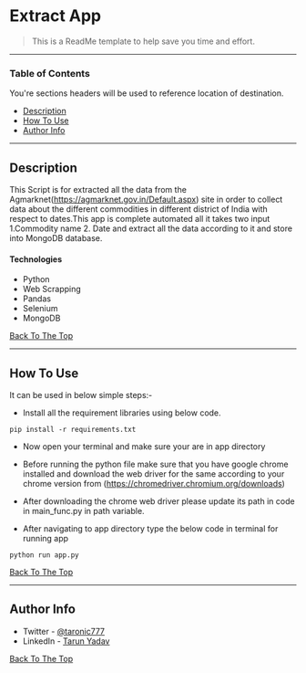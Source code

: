 # Extract App
> This is a ReadMe template to help save you time and effort.

---

### Table of Contents
You're sections headers will be used to reference location of destination.

- [Description](#description)
- [How To Use](#how-to-use)
- [Author Info](#author-info)

---

## Description

This Script is for extracted all the data from the Agmarknet(https://agmarknet.gov.in/Default.aspx) site in order to collect data about the different commodities in different district of India with respect to dates.This app is complete automated all it takes two input 1.Commodity name 2. Date and extract all the data according to it and store into MongoDB database.

#### Technologies

- Python
- Web Scrapping
- Pandas 
- Selenium
- MongoDB


[Back To The Top](#read-me-template)

---

## How To Use

It can be used in below simple steps:-
- Install all the requirement libraries using below code.
```buildoutcfg
pip install -r requirements.txt
```

- Now open your terminal and make sure your are in app directory

- Before running the python file make sure that you have google chrome installed and download the web driver for the same according to your chrome version from (https://chromedriver.chromium.org/downloads)

- After downloading the chrome web driver please update its path in code in main_func.py in path variable. 


-  After navigating to app directory type the below code in terminal for running app
```buildoutcfg
python run app.py
```




[Back To The Top](#read-me-template)

---



## Author Info

- Twitter - [@taronic777](https://twitter.com/taronic777)
- LinkedIn - [Tarun Yadav](https://www.linkedin.com/in/tarun-yadav-47442112b/)

[Back To The Top](#read-me-template)
